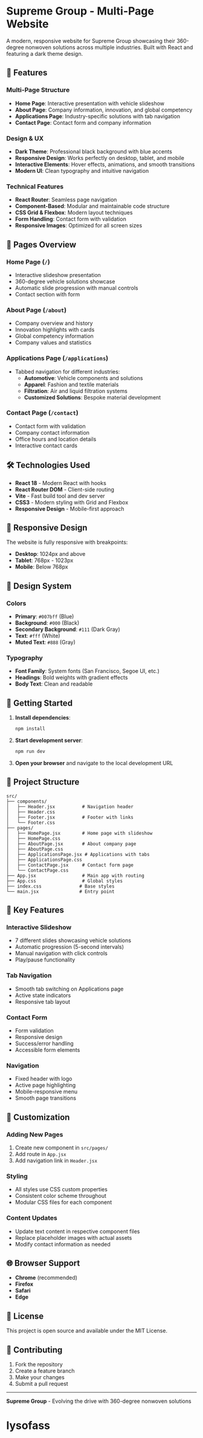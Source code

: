 # Supreme Group - Multi-Page Website

A modern, responsive website for Supreme Group showcasing their 360-degree nonwoven solutions across multiple industries. Built with React and featuring a dark theme design.

## 🌟 Features

### **Multi-Page Structure**
- **Home Page**: Interactive presentation with vehicle slideshow
- **About Page**: Company information, innovation, and global competency
- **Applications Page**: Industry-specific solutions with tab navigation
- **Contact Page**: Contact form and company information

### **Design & UX**
- **Dark Theme**: Professional black background with blue accents
- **Responsive Design**: Works perfectly on desktop, tablet, and mobile
- **Interactive Elements**: Hover effects, animations, and smooth transitions
- **Modern UI**: Clean typography and intuitive navigation

### **Technical Features**
- **React Router**: Seamless page navigation
- **Component-Based**: Modular and maintainable code structure
- **CSS Grid & Flexbox**: Modern layout techniques
- **Form Handling**: Contact form with validation
- **Responsive Images**: Optimized for all screen sizes

## 🚀 Pages Overview

### **Home Page** (`/`)
- Interactive slideshow presentation
- 360-degree vehicle solutions showcase
- Automatic slide progression with manual controls
- Contact section with form

### **About Page** (`/about`)
- Company overview and history
- Innovation highlights with cards
- Global competency information
- Company values and statistics

### **Applications Page** (`/applications`)
- Tabbed navigation for different industries:
  - **Automotive**: Vehicle components and solutions
  - **Apparel**: Fashion and textile materials
  - **Filtration**: Air and liquid filtration systems
  - **Customized Solutions**: Bespoke material development

### **Contact Page** (`/contact`)
- Contact form with validation
- Company contact information
- Office hours and location details
- Interactive contact cards

## 🛠️ Technologies Used

- **React 18** - Modern React with hooks
- **React Router DOM** - Client-side routing
- **Vite** - Fast build tool and dev server
- **CSS3** - Modern styling with Grid and Flexbox
- **Responsive Design** - Mobile-first approach

## 📱 Responsive Design

The website is fully responsive with breakpoints:
- **Desktop**: 1024px and above
- **Tablet**: 768px - 1023px
- **Mobile**: Below 768px

## 🎨 Design System

### **Colors**
- **Primary**: `#007bff` (Blue)
- **Background**: `#000` (Black)
- **Secondary Background**: `#111` (Dark Gray)
- **Text**: `#fff` (White)
- **Muted Text**: `#888` (Gray)

### **Typography**
- **Font Family**: System fonts (San Francisco, Segoe UI, etc.)
- **Headings**: Bold weights with gradient effects
- **Body Text**: Clean and readable

## 🚀 Getting Started

1. **Install dependencies**:
   ```bash
   npm install
   ```

2. **Start development server**:
   ```bash
   npm run dev
   ```

3. **Open your browser** and navigate to the local development URL

## 📁 Project Structure

```
src/
├── components/
│   ├── Header.jsx          # Navigation header
│   ├── Header.css
│   ├── Footer.jsx          # Footer with links
│   └── Footer.css
├── pages/
│   ├── HomePage.jsx        # Home page with slideshow
│   ├── HomePage.css
│   ├── AboutPage.jsx       # About company page
│   ├── AboutPage.css
│   ├── ApplicationsPage.jsx # Applications with tabs
│   ├── ApplicationsPage.css
│   ├── ContactPage.jsx     # Contact form page
│   └── ContactPage.css
├── App.jsx                 # Main app with routing
├── App.css                 # Global styles
├── index.css              # Base styles
└── main.jsx               # Entry point
```

## 🎯 Key Features

### **Interactive Slideshow**
- 7 different slides showcasing vehicle solutions
- Automatic progression (5-second intervals)
- Manual navigation with click controls
- Play/pause functionality

### **Tab Navigation**
- Smooth tab switching on Applications page
- Active state indicators
- Responsive tab layout

### **Contact Form**
- Form validation
- Responsive design
- Success/error handling
- Accessible form elements

### **Navigation**
- Fixed header with logo
- Active page highlighting
- Mobile-responsive menu
- Smooth page transitions

## 🔧 Customization

### **Adding New Pages**
1. Create new component in `src/pages/`
2. Add route in `App.jsx`
3. Add navigation link in `Header.jsx`

### **Styling**
- All styles use CSS custom properties
- Consistent color scheme throughout
- Modular CSS files for each component

### **Content Updates**
- Update text content in respective component files
- Replace placeholder images with actual assets
- Modify contact information as needed

## 🌐 Browser Support

- **Chrome** (recommended)
- **Firefox**
- **Safari**
- **Edge**

## 📄 License

This project is open source and available under the MIT License.

## 🤝 Contributing

1. Fork the repository
2. Create a feature branch
3. Make your changes
4. Submit a pull request

---

**Supreme Group** - Evolving the drive with 360-degree nonwoven solutions
# lysofass
